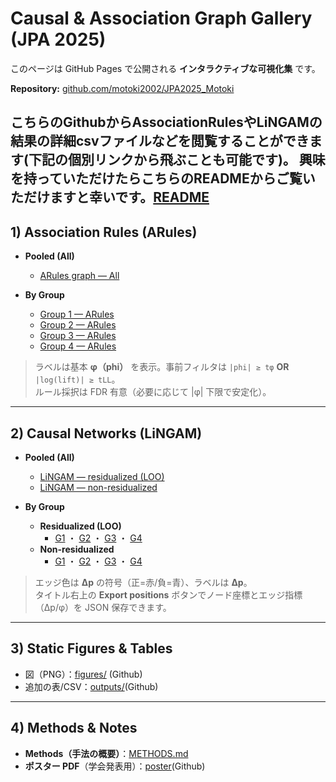 # Causal & Association Graph Gallery (JPA 2025)

このページは GitHub Pages で公開される **インタラクティブな可視化集** です。  

**Repository:** [github.com/motoki2002/JPA2025_Motoki](https://github.com/motoki2002/JPA2025_Motoki)

こちらのGithubからAssociationRulesやLiNGAMの結果の詳細csvファイルなどを閲覧することができます(下記の個別リンクから飛ぶことも可能です)。
興味を持っていただけたらこちらのREADMEからご覧いただけますと幸いです。[README](https://github.com/motoki2002/JPA2025_Motoki/blob/main/README.md)
---

## 1) Association Rules (ARules)

- **Pooled (All)**
  - [ARules graph — All](graphs/02_math_answer.html)

- **By Group**
  - [Group 1 — ARules](graphs/02_math_group1_answer.html)
  - [Group 2 — ARules](graphs/02_math_group2_answer.html)
  - [Group 3 — ARules](graphs/02_math_group3_answer.html)
  - [Group 4 — ARules](graphs/02_math_group4_answer.html)

> ラベルは基本 **φ（phi）** を表示。事前フィルタは `|phi| ≥ tφ` **OR** `|log(lift)| ≥ tLL`。  
> ルール採択は FDR 有意（必要に応じて |φ| 下限で安定化）。

---

## 2) Causal Networks (LiNGAM)

- **Pooled (All)**
  - [LiNGAM — residualized (LOO)](graphs/causal_02_math_resid1.html)
  - [LiNGAM — non-residualized](graphs/causal_02_math_resid0.html)

- **By Group**
  - **Residualized (LOO)**
    - [G1](graphs/causal_02_math_group1_resid1.html) ・
      [G2](graphs/causal_02_math_group2_resid1.html) ・
      [G3](graphs/causal_02_math_group3_resid1.html) ・
      [G4](graphs/causal_02_math_group4_resid1.html)
  - **Non-residualized**
    - [G1](graphs/causal_02_math_group1_resid0.html) ・
      [G2](graphs/causal_02_math_group2_resid0.html) ・
      [G3](graphs/causal_02_math_group3_resid0.html) ・
      [G4](graphs/causal_02_math_group4_resid0.html)

> エッジ色は **Δp** の符号（正=赤/負=青）、ラベルは **Δp**。  
> タイトル右上の **Export positions** ボタンでノード座標とエッジ指標（Δp/φ）を JSON 保存できます。

---

## 3) Static Figures & Tables

- 図（PNG）：[figures/](https://github.com/motoki2002/JPA2025_Motoki/tree/main/figures) (Github)
- 追加の表/CSV：[outputs/](https://github.com/motoki2002/JPA2025_Motoki/tree/main/outputs)(Github)

---

## 4) Methods & Notes

- **Methods（手法の概要）**：[METHODS.md](https://github.com/motoki2002/JPA2025_Motoki/blob/main/METHODS.md)
- **ポスター PDF**（学会発表用）：[poster](https://github.com/motoki2002/JPA2025_Motoki/tree/main/poster)(Github)
